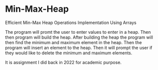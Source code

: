 # Min-Max-Heap
Efficient Min-Max Heap Operations Implementation Using Arrays

The program will promt the user to enter values to enter in a heap. Then then program will build the heap.
After building the heap the program will then find the minimum and maximum element in the heap.
Then the program will insert an element to the heap. 
Then it will prompt the user if they would like to delete the minimum and maximum elements. 

It is assignment I did back in 2022 for academic purpose.

